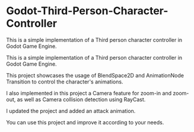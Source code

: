 # Godot-Third-Person-Character-Controller
This is a simple implementation of a Third person character controller in Godot Game Engine.

This is a simple implementation of a Third person character controller in Godot Game Engine.

This project showcases the usage of BlendSpace2D and AnimationNode Transition to control the character's animations.

I also implemented in this project a Camera feature for zoom-in and zoom-out, as well as Camera collision detection using RayCast.

I updated the project and added an attack animation.

You can use this project and improve it according to your needs.
